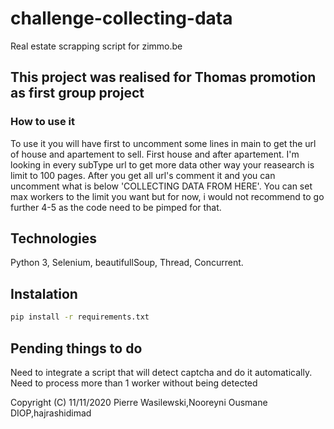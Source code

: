 # challenge-collecting-data
Real estate scrapping  script for zimmo.be

## This project was realised for Thomas promotion as first group project
### How to use it
To use it you will have first to uncomment some lines in main to get the url of house and apartement to sell.
First house and after apartement.
I'm looking in every subType url to get more data other way your reasearch is limit to 100 pages.
After you get all url's comment it and you can uncomment what is below 'COLLECTING DATA FROM HERE'.
You can set max workers to the limit you want but for now, i would not recommend to go further 4-5 as the code need to be pimped for that.
## Technologies
Python 3, Selenium, beautifullSoup, Thread, Concurrent.

## Instalation

```bash
pip install -r requirements.txt
```

## Pending things to do

Need to integrate a script that will detect captcha and do it automatically.
Need to process more than 1 worker without being detected

Copyright (C) 11/11/2020 Pierre Wasilewski,Nooreyni Ousmane DIOP,hajrashidimad
